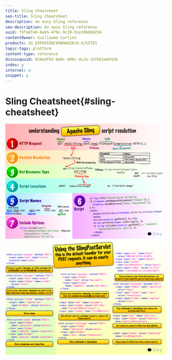 ```yaml
---
title: Sling Cheatsheet
seo-title: Sling Cheatsheet
description: An easy Sling reference
seo-description: An easy Sling reference
uuid: f9fa6f40-6e65-479c-9c39-51e19b969234
contentOwner: Guillaume Carlino
products: SG_EXPERIENCEMANAGER/6.4/SITES
topic-tags: platform
content-type: reference
discoiquuid: 028edf93-8d9c-409c-9c2a-32fb81e8f426
index: y
internal: n
snippet: y
---
```


# Sling Cheatsheet{#sling-cheatsheet}

 ![](assets/chlimage_1-109.png) ![](assets/chlimage_1-110.png)

